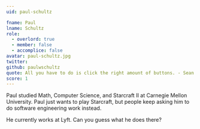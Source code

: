 ```yaml
---
uid: paul-schultz

fname: Paul
lname: Schultz
role:
  - overlord: true
  - member: false
  - accomplice: false
avatar: paul-schultz.jpg
twitter: 
github: paulwschultz
quote: All you have to do is click the right amount of buttons. - Sean (Day[9]) Plott
score: 1
---
```

Paul studied Math, Computer Science, and Starcraft II at Carnegie Mellon University. Paul just wants to play Starcraft, but people keep asking him to do software engineering work instead.

He currently works at Lyft. Can you guess what he does there?
